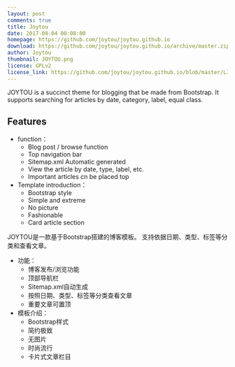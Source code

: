 ```yaml
---
layout: post
comments: true
title: Joytou
date: 2017-08-04 00:08:00
homepage: https://github.com/joytou/joytou.github.io
download: https://github.com/joytou/joytou.github.io/archive/master.zip
author: Joytou
thumbnail: JOYTOU.png
license: GPLv2
license_link: https://github.com/joytou/joytou.github.io/blob/master/LICENSE
---
```


JOYTOU is a succinct theme for blogging that be made from Bootstrap.
It supports searching for articles by date, category, label, equal class.

## Features

* function：
  * Blog post / browse function
  * Top navigation bar
  * Sitemap.xml Automatic generated
  * View the article by date, type, label, etc.
  * Important articles cn be placed top
* Template introduction：
  * Bootstrap style
  * Simple and extreme
  * No picture
  * Fashionable
  * Card article section

JOYTOU是一款基于Bootstrap搭建的博客模板。
支持依据日期、类型、标签等分类和查看文章。

* 功能：
  * 博客发布/浏览功能
  * 顶部导航栏
  * Sitemap.xml自动生成
  * 按照日期、类型、标签等分类查看文章
  * 重要文章可置顶
* 模板介绍：
  * Bootstrap样式
  * 简约极致
  * 无图片
  * 时尚流行
  * 卡片式文章栏目

